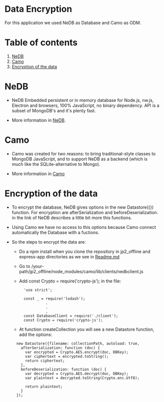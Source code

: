 # Data Encryption

For this application we used NeDB as Database and Camo as ODM.

# Table of contents

1. [NeDB](#nedb)
2. [Camo](#camo)
3. [Encryption of the data](#encryption)

# NeDB

* NeDB Embedded persistent or in memory database for Node.js, nw.js, Electron and browsers, 100% JavaScript, no binary dependency. API is a subset of MongoDB's and it's plenty fast.

* More information in [NeDB](https://github.com/louischatriot/nedb).

# Camo

* Camo was created for two reasons: to bring traditional-style classes to MongoDB JavaScript, and to support NeDB as a backend (which is much like the SQLite-alternative to Mongo).

* More information in [Camo](https://github.com/scottwrobinson/camo)

# Encryption of the data

* To encrypt the database, NeDB gives options in the new Datastore({}) function. For encryption are afterSerialization and
  beforeDeserialization. in the link of NeDB describes a little bit more this functions.

* Using Camo we have no access to this options because Camo connect automatically the Database with a fuctions.

* So the steps to encrypt the data are:

  * Do a npm install when you clone the repository in jp2_offline and express-app directories as we see in [Readme.md](https://github.com/Ral15/jp2_offline/README.md)

  * Go to /your-path/jp2_offline/node_modules/camo/lib/clients/nedbclient.js

  * Add const Crypto = require('crypto-js'); in the file:

    ```shell
      'use strict';

      const _ = require('lodash');
                .
                .
                .
      const DatabaseClient = require('./client');
      const Crypto = require('crypto-js');
    ```
  * At function createCollection you will see a new Datastore function, add the options:

  ``` shell
    new Datastore({filename: collectionPath, autoload: true,
      afterSerialization: function (doc) {
        var encrypted = Crypto.AES.encrypt(doc, DBKey);
        var ciphertext = encrypted.toString();
        return ciphertext;
      },
      beforeDeserialization: function (doc) {
        var decrypted = Crypto.AES.decrypt(doc, DBKey);
        var plaintext = decrypted.toString(Crypto.enc.Utf8);

        return plaintext;
      }
    });
  ```
